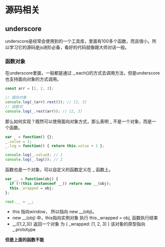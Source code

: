 # 源码相关





## underscore

underscore是经常会使用到的一个工具库，里面有100多个函数，而且很小。所以学习它的源码是js进阶必备，看好的代码就像跟大师对话一般。



### 函数对象

在underscore里面，一般都是通过 _.each()的方式去调用方法，但是underscore也支持面向对象的方式调用。

```javascript
const arr = [1, 2, 3];

// 面向对象
console.log(_(arr).rest()); // [2, 3]
// 函数式
console.log(_.rest(arr)); // [2, 3]
```

那么如何实现？既然可以使用面向对象方式，那么表明 _ 不是一个对象，而是一个函数。

```javascript
var _ = function() {};
_.value = 1;
_.log = function() { return this.value + 1 };

console.log(_.value); // 1
console.log(_.log()); // 2
```

函数也是一个对象，可以自定义的函数定义在 _ 函数上。

```javascript
var __ = function(obj) {
  if (!(this instanceof __)) return new __(obj);
  this._wrapped = obj;
};

root.__ = __;
```

* this 指向window， 所以指向 new __(obj)。
* new __(obj) 中，this指向实例对象 执行 this.\_wrapped = obj, 函数执行结束
* __([1,2,3]) 返回一个对象 为 { \_wrapped: [1, 2, 3] } 该对象的原型指向 _.prototype



**但是上面的函数不能**



























